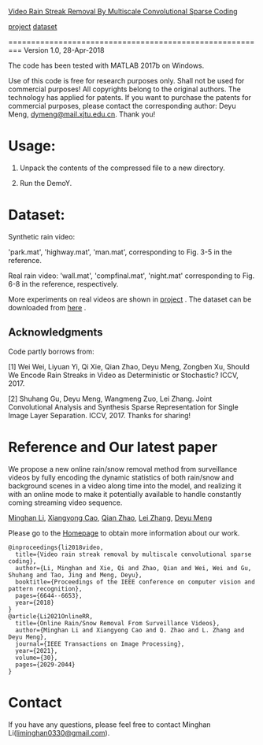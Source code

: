 [Video Rain Streak Removal By Multiscale Convolutional Sparse Coding](https://openaccess.thecvf.com/content_cvpr_2018/papers/Li_Video_Rain_Streak_CVPR_2018_paper.pdf)

[project](https://sites.google.com/view/cvpr-anonymity) [dataset](http://gr.xjtu.edu.cn/web/dymeng/2)

=========================================================
Version 1.0, 28-Apr-2018

The code has been tested with MATLAB 2017b on Windows.

Use of this code is free for research purposes only. Shall not be used for commercial purposes! 
All copyrights belong to the original authors. The technology has applied for patents. If you 
want to purchase the patents for commercial purposes, please contact the corresponding author: 
Deyu Meng, dymeng@mail.xjtu.edu.cn. Thank you!

# Usage: 

1. Unpack the contents of the compressed file to a new directory.

2. Run the DemoY.


# Dataset: 

Synthetic rain video: 

'park.mat', 'highway.mat', 'man.mat', corresponding to Fig. 3-5 in the reference. 

Real rain video: 'wall.mat', 'compfinal.mat', 'night.mat' corresponding to Fig. 6-8 in the reference, respectively.

 
More experiments on real videos are shown in [project](https://sites.google.com/view/cvpr-anonymity) .
The dataset can be downloaded from [here](http://gr.xjtu.edu.cn/web/dymeng/2) .



## Acknowledgments 

Code partly borrows from:

[1] Wei Wei, Liyuan Yi, Qi Xie, Qian Zhao, Deyu Meng, Zongben Xu, Should We Encode Rain Streaks 
in Video as Deterministic or Stochastic? ICCV, 2017.

[2] Shuhang Gu, Deyu Meng, Wangmeng Zuo, Lei Zhang. Joint Convolutional Analysis and Synthesis Sparse Representation for Single Image Layer Separation. ICCV, 2017.
Thanks for sharing!

# Reference and Our latest paper
We propose a new online rain/snow removal method from surveillance videos by fully encoding the dynamic statistics of both rain/snow and background scenes in a video along time into the model, and realizing it with an online mode to make it potentially available to handle constantly coming streaming video sequence. 

[Minghan Li](https://scholar.google.com/citations?user=LhdBgMAAAAAJ&hl=en&oi=ao),
[Xiangyong Cao](https://scholar.google.com/citations?user=IePM9RsAAAAJ&hl=en),
[Qian Zhao](https://scholar.google.com/citations?user=vM6yGTEAAAAJ&hl=en),
[Lei Zhang](https://scholar.google.com/citations?user=tAK5l1IAAAAJ&hl=en&oi=ao),
[Deyu Meng](https://scholar.google.com/citations?user=an6w-64AAAAJ&hl=en&oi=ao)

Please go to the [Homepage](https://github.com/MinghanLi/OTMSCSC_matlab_2020) to obtain more information about our work.

```
@inproceedings{li2018video,
  title={Video rain streak removal by multiscale convolutional sparse coding},
  author={Li, Minghan and Xie, Qi and Zhao, Qian and Wei, Wei and Gu, Shuhang and Tao, Jing and Meng, Deyu},
  booktitle={Proceedings of the IEEE conference on computer vision and pattern recognition},
  pages={6644--6653},
  year={2018}
}
@article{Li2021OnlineRR,
  title={Online Rain/Snow Removal From Surveillance Videos},
  author={Minghan Li and Xiangyong Cao and Q. Zhao and L. Zhang and Deyu Meng},
  journal={IEEE Transactions on Image Processing},
  year={2021},
  volume={30},
  pages={2029-2044}
}
```

# Contact

If you have any questions, please feel free to contact Minghan Li(liminghan0330@gmail.com).
